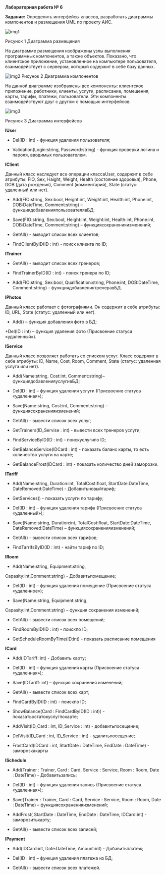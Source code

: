 **Лабораторная работа № 6**

**Задание:** Определить интерфейсы классов, разработать диаграммы компонентов и размещения UML по проекту АИС.

![](./images/1.png "img1")
 

Рисунок 1 Диаграмма размещения

 
На диаграмме размещения изображены узлы выполнения программных компонентов, а также объектов. Показано, что клиентское приложение, установленное на компьютере пользователя, взаимодействует с сервером, который содержит в себе базу данных.

![](./images/2.png "img2")
Рисунок 2 Диаграмма компонентов

На данной диаграмме изображены все компоненты: клиентское приложение, работники, клиенты, услуги, расписание, помещения, карты, тарифы, платежи, пользователи. Эти компоненты взаимодействуют друг с другом с помощью интерфейсов.

![](./images/3.png "img3")

Рисунок 3 Диаграмма интерфейсов

**IUser**

+ Del(ID : int) - функция удаления пользователя;

+ Validation(Login:string, Password:string) - функция проверки логина и пароля, вводимых пользователем.

**IClient**

Данный класс наследует все операции классаUser, содержит в себе атрибуты: FIO, Sex, Haight, Weight, Health (состояние здоровья), Phone, DOB (дата рождения), Comment (комментарий), State (статус: удаленный или нет).

+ Add(FIO:string, Sex:bool, Height:int, Weight:int, Health:int, Phone:int, DOB:DateTime, Comment:string) – функциядобавленияпользователявБД;

+ Save(FIO:string, Sex:bool, Height:int, Weight:int, Health:int, Phone:int, DOB:DateTime, Comment:string) – функциясохраненияизменений;

+ GetAll() - выводит список всех клиентов;

+ FindClientByID(ID : int)  - поиск клиента по ID;

**ITrainer**

+ GetAll() - выводит список всех тренеров;

+ FindTrainerByID(ID : int) - поиск тренера по ID;

+ Add(FIO:string, Sex:bool,  Qualification:string, Phone:int, DOB:DateTime, Comment:string) - функциядобавлениятренеравБД.

**IPhotos**

Данный класс работает с фотографиями. Он содержит в себе атрибуты: ID, URL, State (статус: удаленный или нет).

+ Add() – функция добавления фото в БД;

+Del(ID : int) – функция удаления фото (Присвоение статуса «удаленный»).

**IService**

Данный класс позволяет работать со списком услуг. Класс содержит в себе атрибуты: ID, Name, Cost, Room, Comment, State (статус: удаленная услуга или нет).

+ Add(Name:string, Cost:int, Comment:string)– функциядобавленияуслугивБД;

+ Del(ID : int) – функция удаления услуги (Присвоение статуса «удаленная»);

+ Save(Name:string, Cost:int, Comment:string) – функциясохраненияизменений;

+ GetAll() - вывести список всех услуг;

+ GetTrainers(ID\_Servise : int) - вывести всех тренеров услуги;

+ FindServiceByID(ID : int) - поискуслугипо ID;

+ GetBalanceService(IDCard : int) - показать баланс карты, то есть количество услуги на карте;

+ GetBalanceFrost(IDCard : int) - показать количество дней заморозки.

**ITariff**

+ Add(Name:string, Duration:int, TotalCost:float, StartDate:DateTime, DateRemoved:DateTime) - Добавитьновыйтариф;

+ GetServices() - показать услуги по тарифу;

+ Del(ID : int) – функция удаления тарифа (Присвоение статуса «удаленный»);

+ Save(Name:string, Duration:int, TotalCost:float, StartDate:DateTime, DateRemoved:DateTime) – функциясохраненияизменений;

+ GetAll() - вывести список всех тарифов;

+ FindTarrifsByID(ID : int) - найти тариф по ID;

**IRoom**

+ Add(Name:string, Equipment:string,

Capasity:int,Comment:string) - Добавитьпомещение;

+ Del(ID : int) – функция удаления помещение (Присвоение статуса «удаленное»);

+ Save(Name:string, Equipment:string,

Capasity:int,Comment:string) – функция сохранения изменений;

+ GetAll() - вывести список всех помещений;

+ FindRoomByID(ID : int) - поискпо ID;

+ GetScheduleRoomByTime(ID:int) - показать расписание помещения

**ICard**

+ Add(IDTariff: int) - Добавить карту;

+ Del(ID : int) – функция удаления карты (Присвоение статуса «удаленная»);

+ Save(IDTariff: int) – функция сохранения изменений;

+ GetAll() - вывести список всех карт;

+ FindCardByID(ID : int) - поискпо ID;

+ ShowBalance(Card : FindCardByID(ID : int)) - показатьостатокуслугпокарте;

+ AddVisit(ID\_Card : int, ID\_Service : int) - добавитьпосещение;

+ DelVisit(ID\_Card : int, ID\_Service : int) - удалитьпосещение;

+ FrostCard(IDCard : int, StartDate : DateTime, EndDate : DateTime) - заморозкакарты

**ISchedule**

+ Add(Trainer : Trainer, Card : Card, Service : Service, Room : Room, Date : DateTime) - Добавитьзапись;

+ Del(ID : int) – функция удаления запись (Присвоение статуса «удаленная»);

+ Save(Trainer : Trainer, Card : Card, Service : Service, Room : Room, Date : DateTime) – функциясохраненияизменений;

+ AddFrost( StartDate : DateTime, EndDate : DateTime, IDCard:int) - заморозитькарту;

+ GetAll() - вывести список всех записей;

**IPayment**

+ Add(IDCard:int, Date:DateTime, Amount:int) - Добавитьплатеж;

+ Del(ID : int) – функция удаления платежа из БД;

+ GetAll() - вывести список всех платежей.



